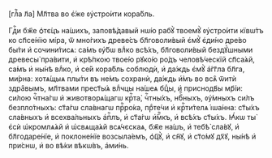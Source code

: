 [глⷡ҇а л҃а] Мл҃тва во є҆́же ᲂу҆стро́ити кора́бль.

Гдⷭ҇и бж҃е ѻ҆тє́цъ на́шихъ, заповѣ́давый нѡ́ю рабꙋ̀ твоемꙋ̀ ᲂу҆стро́ити кївѡ́тъ
ко сп҃се́нїю мі́ра, ѿ мно́гихъ древе́съ бл҃говоли́вый є҆мꙋ̀ є҆ди́но дре́во бы́ти
и҆ сочини́тисѧ: са́мъ ᲂу҆́бѡ влⷣко всѣ́хъ, бл҃говоли́вый бездꙋ́шными древесы̀
пра́вити, и҆ крѣ́пкою твое́ю рꙋко́ю ро́дъ человѣ́ческїй сп҃са́ѧй, са́мъ и҆ ны́нѣ
влⷣко, и҆ се́й кора́бль соблюдѝ, и҆ да́ждь є҆мꙋ̀ а҆́гг҃ла бл҃га, ми́рна:
хотѧ́щыѧ плы́ти въ не́мъ сохранѝ, да́ждь и҆̀мъ во всѧ̑ ѿитѝ здра̑вымъ, мл҃твами
прест҃ы́ѧ влⷣчцы на́шеѧ бцⷣы, и҆ приснодв҃ы мр҃і́и: си́лою чⷭ҇тна́гѡ и҆
животворѧ́щагѡ крⷭ҇та̀, чⷭ҇тны́хъ, нбⷭ҇ныхъ, ᲂу҆́мныхъ си́лъ безпло́тныхъ:
ст҃а́гѡ сла́внагѡ прⷪ҇ро́ка, прⷣте́чи и҆ крⷭ҇ти́телѧ і҆ѡа́нна: ст҃ы́хъ сла́вныхъ
и҆ всехва́льныхъ а҆пⷭ҇лъ, и҆ ст҃а́гѡ и҆́мⷬ҇къ, и҆ всѣ́хъ ст҃ы́хъ. Ꙗ҆́кѡ ты̀ є҆сѝ
ѡ҆кромлѧ́ѧй и҆ ѡ҆свѧща́ѧй всѧ́чєскаѧ, бж҃е на́шъ, и҆ тебѣ̀ сла́вꙋ, и҆
бл҃годаре́нїе, и҆ поклоне́нїе возсыла́емъ, ѻ҆ц҃ꙋ̀, и҆ сн҃ꙋ, и҆ ст҃о́мꙋ дх҃ꙋ,
ны́нѣ и҆ при́снѡ, и҆ во вѣ́ки вѣкѡ́въ, а҆ми́нь.

